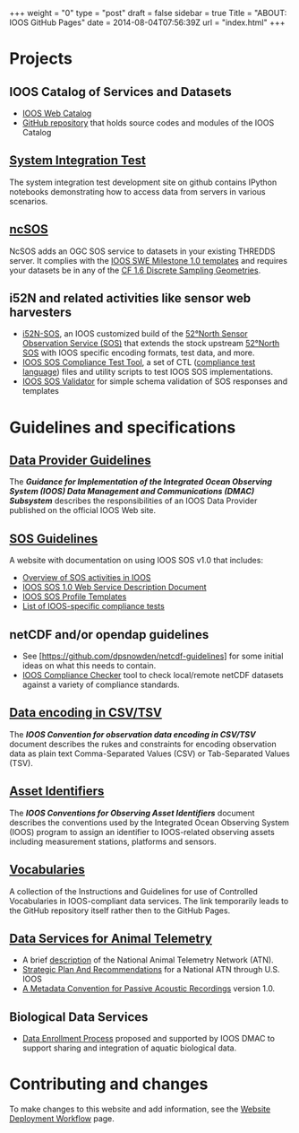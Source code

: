 +++
weight = "0"
type = "post"
draft = false
sidebar = true
Title = "ABOUT: IOOS GitHub Pages"
date = 2014-08-04T07:56:39Z
url = "index.html"
+++


# Projects
<a name="System Integration Test"></a>

## IOOS Catalog of Services and Datasets

* [IOOS Web Catalog](http://catalog.ioos.us)
* [GitHub repository](https://github.com/ioos/) that holds source codes and modules of the IOOS Catalog

## [System Integration Test](https://github.com/ioos/system-test)

The system integration test development site on github contains IPython notebooks demonstrating how to access data from servers in various scenarios. 

## [ncSOS](https://github.com/asascience-open/ncSOS)

NcSOS adds an OGC SOS service to datasets in your existing THREDDS server. It complies with the [IOOS SWE Milestone 1.0 templates](https://github.com/ioos/sos-guidelines/tree/master/template/milestone1.0) and requires your datasets be in any of the [CF 1.6 Discrete Sampling Geometries](http://cfconventions.org/Data/cf-conventions/cf-conventions-1.6/build/cf-conventions.html#discrete-sampling-geometries).

## i52N and related activities like sensor web harvesters

*  [i52N-SOS](http://ioos.github.io/i52n-sos/), an IOOS customized build of the [52°North Sensor Observation Service (SOS)](http://52north.org/sos) that extends the stock upstream [52°North SOS](https://github.com/52North/SOS) with IOOS specific encoding formats, test data, and more.
* [IOOS SOS Compliance Test Tool](https://github.com/ioos/ioos-sos-compliance-tests), a set of CTL ([compliance test language](http://portal.opengeospatial.org/files/?artifact_id=33085)) files and utility scripts to test IOOS SOS implementations.
* [IOOS SOS Validator](https://github.com/ioos/ioos-sos-validator) for simple schema validation of SOS responses and templates 

# Guidelines and specifications

## [Data Provider Guidelines](http://www.ioos.noaa.gov/data/contribute_data.html)

The _**Guidance for Implementation of the Integrated Ocean Observing System (IOOS) Data Management and Communications (DMAC) Subsystem**_ describes the responsibilities of an IOOS Data Provider published on the official IOOS Web site.


## [SOS Guidelines](http://ioos.github.io/sos-guidelines)

A website with documentation on using IOOS SOS v1.0 that includes:    

* [Overview of SOS activities in IOOS](http://ioos.github.io/sos-guidelines/about/)  
* [IOOS SOS 1.0 Web Service Description Document](http://ioos.github.io/sos-guidelines/doc/wsdd/sos_wsdd_github_notoc/)   
* [IOOS SOS Profile Templates](http://ioos.github.io/sos-guidelines/template/)  
* [List of IOOS-specific compliance tests](http://ioos.github.io/sos-guidelines/doc/testing/sos_test_list_github_notoc_summary/)   

## netCDF and/or opendap guidelines
* See [https://github.com/dpsnowden/netcdf-guidelines] for some initial ideas on what this needs to contain.
* [IOOS Compliance Checker](https://github.com/ioos/compliance-checker) tool to check local/remote netCDF datasets against a variety of compliance standards. 

## [Data encoding in CSV/TSV](http://ioos.github.io/ioos-csv-tsv/)

The _**IOOS Convention for observation data encoding in CSV/TSV**_ document describes the rukes and constraints for encoding observation data as plain text Comma-Separated Values (CSV) or Tab-Separated Values (TSV).

## [Asset Identifiers](http://ioos.github.io/conventions-for-observing-asset-identifiers/)

The _**IOOS Conventions for Observing Asset Identifiers**_ document describes the conventions used by the Integrated Ocean Observing System (IOOS) program to assign an identifier to IOOS-related observing assets including measurement stations, platforms and sensors.

## [Vocabularies](https://github.com/ioos/vocabularies)

A collection of the Instructions and Guidelines for use of Controlled Vocabularies in IOOS-compliant data services. The link temporarily leads to the GitHub repository itself rather then to the GitHub Pages.

## [Data Services for Animal Telemetry](http://ioos.github.io/animal-telemetry/)
 
* A brief [description](http://ioos.github.io/animal-telemetry/about/) of the National Animal Telemetry Network (ATN). 
* [Strategic Plan And Recommendations](http://ioos.github.io/animal-telemetry/animal-telemetry-plan/) for a National ATN through U.S. IOOS
* [A Metadata Convention for Passive Acoustic Recordings](http://abirger.github.io/animal-telemetry/passive-acoustic/) version 1.0.

## Biological Data Services 

* [Data Enrollment Process](http://ioos.github.io/biological-data-services/) proposed and supported by IOOS DMAC to support sharing and integration of aquatic biological data.

# Contributing and changes

To make changes to this website and add information, see the [Website Deployment Workflow](website_deployment_workflow_updated) page. 

